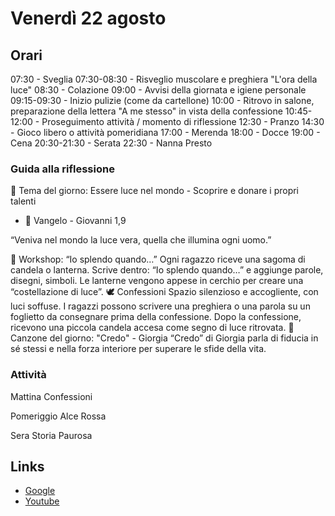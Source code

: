 # Venerdì 22 agosto

## Orari

07:30 - Sveglia
07:30-08:30 - Risveglio muscolare e preghiera "L'ora della luce"
08:30 - Colazione
09:00 - Avvisi della giornata e igiene personale
09:15-09:30 - Inizio pulizie (come da cartellone)
10:00 - Ritrovo in salone, preparazione della lettera "A me stesso" in vista della confessione
10:45-12:00 - Proseguimento attività / momento di riflessione
12:30 - Pranzo
14:30 - Gioco libero o attività pomeridiana
17:00 - Merenda
18:00 - Docce
19:00 - Cena
20:30-21:30 - Serata
22:30 - Nanna Presto

### Guida alla riflessione

🌟 Tema del giorno:
Essere luce nel mondo - Scoprire e donare i propri talenti

- 📖 Vangelo - Giovanni 1,9

“Veniva nel mondo la luce vera, quella che illumina ogni uomo.”

🧩 Workshop: “Io splendo quando…”
Ogni ragazzo riceve una sagoma di candela o lanterna.
Scrive dentro: “Io splendo quando…” e aggiunge parole, disegni, simboli.
Le lanterne vengono appese in cerchio per creare una “costellazione di luce”.
🕊️ Confessioni
Spazio silenzioso e accogliente, con luci soffuse.
I ragazzi possono scrivere una preghiera o una parola su un foglietto da consegnare prima della confessione.
Dopo la confessione, ricevono una piccola candela accesa come segno di luce ritrovata.
🎵 Canzone del giorno:
"Credo" - Giorgia
“Credo” di Giorgia parla di fiducia in sé stessi e nella forza interiore per superare le sfide della vita.

### Attività

Mattina
Confessioni

Pomeriggio
Alce Rossa

Sera
Storia Paurosa

## Links
- [Google](https://www.google.com)
- [Youtube](https://www.youtube.com)